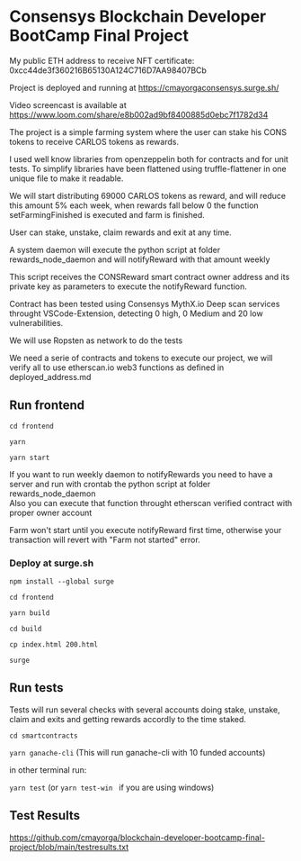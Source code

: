 # Consensys Blockchain Developer BootCamp Final Project

My public ETH address to receive NFT certificate: 0xcc44de3f360216B65130A124C716D7AA98407BCb

Project is deployed and running at https://cmayorgaconsensys.surge.sh/

Video screencast is available at https://www.loom.com/share/e8b002ad9bf8400885d0ebc7f1782d34

The project is a simple farming system where the user can stake his CONS tokens to receive CARLOS tokens as rewards.

I used well know libraries from openzeppelin both for contracts and for unit tests. To simplify libraries have been flattened using truffle-flattener in one unique file to make it readable.

We will start distributing 69000 CARLOS tokens as reward, and will reduce this amount 5% each week, when rewards fall below 0 the function setFarmingFinished is executed and farm is finished.

User can stake, unstake, claim rewards and exit at any time.

A system daemon will execute the python script at folder rewards_node_daemon and will notifyReward with that amount weekly

This script receives the CONSReward smart contract owner address and its private key as parameters to execute the notifyReward function.

Contract has been tested using Consensys MythX.io Deep scan services throught VSCode-Extension, detecting 0 high, 0 Medium and 20 low vulnerabilities.

We will use Ropsten as network to do the tests

We need a serie of contracts and tokens to execute our project, we will verify all to use etherscan.io web3 functions as defined in deployed_address.md

## Run frontend

<code>cd frontend</code>

<code>yarn</code>

<code>yarn start</code>

If you want to run weekly daemon to notifyRewards you need to have a server and run with crontab the python script at folder rewards_node_daemon\
Also you can execute that function throught etherscan verified contract with proper owner account

Farm won't start until you execute notifyReward first time, otherwise your transaction will revert with "Farm not started" error.

### Deploy at surge.sh

<code>npm install --global surge</code>

<code>cd frontend</code>

<code>yarn build</code>

<code>cd build</code>

<code>cp index.html 200.html</code>

<code>surge</code>

## Run tests

Tests will run several checks with several accounts doing stake, unstake, claim and exits and getting rewards accordly to the time staked.

<code>cd smartcontracts</code>

<code>yarn ganache-cli</code>   (This will run ganache-cli with 10 funded accounts)

in other terminal run:

<code>yarn test</code> (or <code>yarn test-win </code> if you are using windows)

## Test Results

https://github.com/cmayorga/blockchain-developer-bootcamp-final-project/blob/main/testresults.txt
